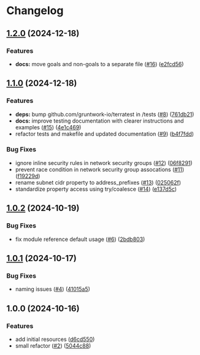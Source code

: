 # Changelog

## [1.2.0](https://github.com/aztfmods/terraform-azure-vnet/compare/v1.1.0...v1.2.0) (2024-12-18)


### Features

* **docs:** move goals and non-goals to a separate file ([#16](https://github.com/aztfmods/terraform-azure-vnet/issues/16)) ([e2fcd56](https://github.com/aztfmods/terraform-azure-vnet/commit/e2fcd5620bae69e62fef02f1e63f6b49f2e6a726))

## [1.1.0](https://github.com/aztfmods/terraform-azure-vnet/compare/v1.0.2...v1.1.0) (2024-12-18)


### Features

* **deps:** bump github.com/gruntwork-io/terratest in /tests ([#8](https://github.com/aztfmods/terraform-azure-vnet/issues/8)) ([761db21](https://github.com/aztfmods/terraform-azure-vnet/commit/761db2129be7db7e745fb0267bfb11858f67cae3))
* **docs:** improve testing documentation with clearer instructions and examples ([#15](https://github.com/aztfmods/terraform-azure-vnet/issues/15)) ([4e1c469](https://github.com/aztfmods/terraform-azure-vnet/commit/4e1c46963cf7fc7143abf4ecbeb0c88e910c32b0))
* refactor tests and makefile and updated documentation ([#9](https://github.com/aztfmods/terraform-azure-vnet/issues/9)) ([b4f7fdd](https://github.com/aztfmods/terraform-azure-vnet/commit/b4f7fdd82ff7c860e8abdc6993f3fd5482b5b0d7))


### Bug Fixes

* ignore inline security rules in network security groups ([#12](https://github.com/aztfmods/terraform-azure-vnet/issues/12)) ([06f8291](https://github.com/aztfmods/terraform-azure-vnet/commit/06f82910b632ae8e3c9ec2c02de30f0e9a967be8))
* prevent race condition in network security group assocations ([#11](https://github.com/aztfmods/terraform-azure-vnet/issues/11)) ([f19229d](https://github.com/aztfmods/terraform-azure-vnet/commit/f19229d026c78bf4e195e3d7a34e2f56776208a0))
* rename subnet cidr property to address_prefixes ([#13](https://github.com/aztfmods/terraform-azure-vnet/issues/13)) ([025062f](https://github.com/aztfmods/terraform-azure-vnet/commit/025062fbb13459ae74e331e5d497d9a55a434182))
* standardize property access using try/coalesce ([#14](https://github.com/aztfmods/terraform-azure-vnet/issues/14)) ([e137d5c](https://github.com/aztfmods/terraform-azure-vnet/commit/e137d5c3ecb7e65145e151b1e22484e3224b424c))

## [1.0.2](https://github.com/aztfmods/terraform-azure-vnet/compare/v1.0.1...v1.0.2) (2024-10-19)


### Bug Fixes

* fix module reference default usage ([#6](https://github.com/aztfmods/terraform-azure-vnet/issues/6)) ([2bdb803](https://github.com/aztfmods/terraform-azure-vnet/commit/2bdb80330997d23ec5d70d44cce98f502d357e4f))

## [1.0.1](https://github.com/aztfmods/terraform-azure-vnet/compare/v1.0.0...v1.0.1) (2024-10-17)


### Bug Fixes

* naming issues ([#4](https://github.com/aztfmods/terraform-azure-vnet/issues/4)) ([41015a5](https://github.com/aztfmods/terraform-azure-vnet/commit/41015a5b20a60f03464c626388bd267e91b43952))

## 1.0.0 (2024-10-16)


### Features

* add initial resources ([d6cd550](https://github.com/aztfmods/terraform-azure-vnet/commit/d6cd550ae5a72f1d1ca93026c5d9590390ba2b69))
* small refactor ([#2](https://github.com/aztfmods/terraform-azure-vnet/issues/2)) ([5044c88](https://github.com/aztfmods/terraform-azure-vnet/commit/5044c88c09600034b125dc9760cb88b8a486cd2f))
